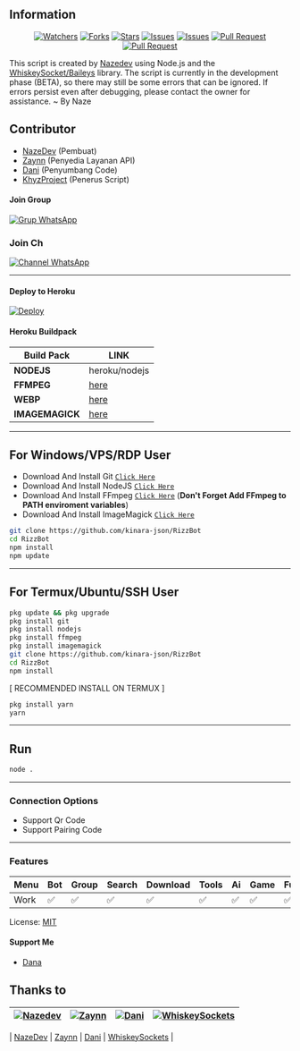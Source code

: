## Information

<div align="center">
<a href="https://github.com/nazedev/hitori/watchers"><img title="Watchers" src="https://img.shields.io/github/watchers/nazedev/hitori?label=Watchers&color=green&style=flat-square"></a>
<a href="https://github.com/nazedev/hitori/network/members"><img title="Forks" src="https://img.shields.io/github/forks/nazedev/hitori?label=Forks&color=blue&style=flat-square"></a>
<a href="https://github.com/nazedev/hitori/stargazers"><img title="Stars" src="https://img.shields.io/github/stars/nazedev/hitori?label=Stars&color=yellow&style=flat-square"></a>
<a href="https://github.com/nazedev/hitori/issues"><img title="Issues" src="https://img.shields.io/github/issues/nazedev/hitori?label=Issues&color=success&style=flat-square"></a>
<a href="https://github.com/nazedev/hitori/issues?q=is%3Aissue+is%3Aclosed"><img title="Issues" src="https://img.shields.io/github/issues-closed/nazedev/hitori?label=Issues&color=red&style=flat-square"></a>
<a href="https://github.com/nazedev/hitori/pulls"><img title="Pull Request" src="https://img.shields.io/github/issues-pr/nazedev/hitori?label=PullRequest&color=success&style=flat-square"></a>
<a href="https://github.com/nazedev/hitori/pulls?q=is%3Apr+is%3Aclosed"><img title="Pull Request" src="https://img.shields.io/github/issues-pr-closed/nazedev/hitori?label=PullRequest&color=red&style=flat-square"></a>
</div>

This script is created by [Nazedev](https://github.com/nazedev) using Node.js and the [WhiskeySocket/Baileys](https://github.com/WhiskeySockets/Baileys) library. The script is currently in the development phase (BETA), so there may still be some errors that can be ignored. If errors persist even after debugging, please contact the owner for assistance. ~ By Naze

## Contributor

- [NazeDev](https://github.com/nazedev) (Pembuat)
- [Zaynn](https://github.com/ZaynRcK) (Penyedia Layanan API)
- [Dani](https://github.com/nazedev) (Penyumbang Code)
- [KhyzProject](https://github.com/kinara-json) (Penerus Script)

#### Join Group
[![Grup WhatsApp](https://img.shields.io/badge/WhatsApp%20Group-25D366?style=for-the-badge&logo=whatsapp&logoColor=white)](https://chat.whatsapp.com/K1pBHhXygoNFDDMSq5l1Dv) 

### Join Ch
[![Channel WhatsApp](https://img.shields.io/badge/WhatsApp%20Channel-25D366?style=for-the-badge&logo=whatsapp&logoColor=white)](https://whatsapp.com/channel/0029Vb5sKCeInlqQbjzsFT0g)

---
#### Deploy to Heroku
[![Deploy](https://www.herokucdn.com/deploy/button.svg)](https://heroku.com/deploy?template=https://github.com/nazedev/hitori)

#### Heroku Buildpack
| Build Pack | LINK |
|--------|--------|
| **NODEJS** | heroku/nodejs |
| **FFMPEG** | [here](https://github.com/jonathanong/heroku-buildpack-ffmpeg-latest) |
| **WEBP** | [here](https://github.com/clhuang/heroku-buildpack-webp-binaries.git) |
| **IMAGEMAGICK** | [here](https://github.com/DuckyTeam/heroku-buildpack-imagemagick) |

---
## For Windows/VPS/RDP User
* Download And Install Git [`Click Here`](https://git-scm.com/downloads)
* Download And Install NodeJS [`Click Here`](https://nodejs.org/en/download)
* Download And Install FFmpeg [`Click Here`](https://ffmpeg.org/download.html) (**Don't Forget Add FFmpeg to PATH enviroment variables**)
* Download And Install ImageMagick [`Click Here`](https://imagemagick.org/script/download.php)

```bash
git clone https://github.com/kinara-json/RizzBot
cd RizzBot
npm install
npm update
```
---
## For Termux/Ubuntu/SSH User
```bash
pkg update && pkg upgrade
pkg install git
pkg install nodejs
pkg install ffmpeg
pkg install imagemagick
git clone https://github.com/kinara-json/RizzBot
cd RizzBot
npm install
```

[ RECOMMENDED INSTALL ON TERMUX ]
```bash
pkg install yarn
yarn
```

---

## Run
```bash
node .
```
---

### Connection Options
- Support Qr Code
- Support Pairing Code
---

### Features
| Menu     | Bot | Group | Search | Download | Tools | Ai | Game | Fun | Owner |
| -------- | --- | ----- | ------ | -------- | ----- | -- | ---- | --- | ----- |
| Work     |  ✅  |   ✅   |    ✅    |     ✅     |   ✅   | ✅ |   ✅   |  ✅  |    ✅    |


License: [MIT](https://choosealicense.com/licenses/mit/)

#### Support Me
- [Dana](https://link.dana.id/minta?full_url=https://qr.dana.id/v1/281012012025022256326343)

## Thanks to

| [![Nazedev](https://github.com/nazedev.png?size=100)](https://github.com/nazedev) | [![Zaynn](https://github.com/ZaynRcK.png?size=100)](https://github.com/ZaynRcK) | [![Dani](https://github.com/nazedev.png?size=100)](https://github.com/nazedev) | [![WhiskeySockets](https://github.com/WhiskeySockets.png?size=100)](https://github.com/WhiskeySockets) |
| --- | --- | --- | --- |

| [NazeDev](https://github.com/nazedev) | [Zaynn](https://github.com/ZaynRcK) | [Dani](https://github.com/dani) | [WhiskeySockets](https://github.com/WhiskeySockets) |
